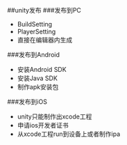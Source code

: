##unity发布
###发布到PC
- BuildSetting
- PlayerSetting
- 直接在编辑器内生成

###发布到Android
- 安装Android SDK
- 安装Java SDK
- 制作apk安装包

###发布到iOS
- unity只能制作出xcode工程
- 申请ios开发者证书
- 从xcode工程run到设备上或者制作ipa